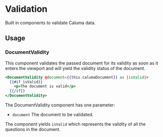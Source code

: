 # Validation

Built in components to validate Caluma data.

## Usage

### DocumentValidity

This component validates the passed document for its validity as soon as it enters the viewport and will yield the validity status of the document.

```hbs
<DocumentValidity @document={{this.calumaDocument}} as |isValid|>
  {{#if isValid}}
    <p>The document is valid</p>
  {{/if}}
</DocumentValidity>
```

The DocumentValidity component has one parameter:

- `document` The document to be validated.

The component yields `isValid` which represents the validity of all the questions in the document.
